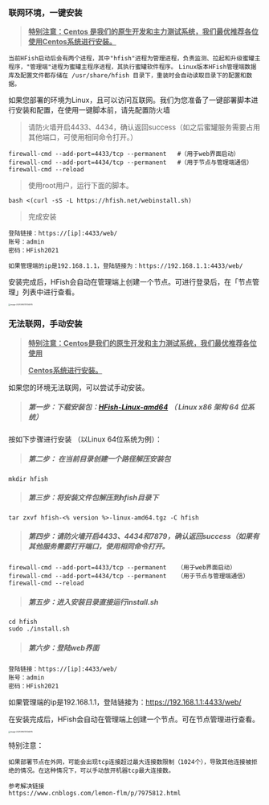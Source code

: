### 联网环境，一键安装

> **<u>特别注意：Centos 是我们的原生开发和主力测试系统，我们最优推荐各位使用Centos系统进行安装。</u>**

`当前HFish启动后会有两个进程，其中"hfish"进程为管理进程，负责监测、拉起和升级蜜罐主程序，"管理端"进程为蜜罐主程序进程，其执行蜜罐软件程序。`
`Linux版本HFish管理端数据库及配置文件都存储在 /usr/share/hfish 目录下，重装时会自动读取目录下的配置和数据。`


如果您部署的环境为Linux，且可以访问互联网。我们为您准备了一键部署脚本进行安装和配置，在使用一键脚本前，请先配置防火墙

> 请防火墙开启4433、4434，确认返回success（如之后蜜罐服务需要占用其他端口，可使用相同命令打开。）

```
firewall-cmd --add-port=4433/tcp --permanent   #（用于web界面启动）
firewall-cmd --add-port=4434/tcp --permanent   #（用于节点与管理端通信）
firewall-cmd --reload
```

> 使用root用户，运行下面的脚本。

```
bash <(curl -sS -L https://hfish.net/webinstall.sh)
```


> 完成安装

```
登陆链接：https://[ip]:4433/web/
账号：admin
密码：HFish2021
```

`如果管理端的ip是192.168.1.1，登陆链接为：https://192.168.1.1:4433/web/`

安装完成后，HFish会自动在管理端上创建一个节点。可进行登录后，在「节点管理」列表中进行查看。

<img src="https://hfish.net/images/image-20210914113134975.png" alt="image-20210914113134975" style="zoom: 25%;" />



### 无法联网，手动安装

> **<u>特别注意：Centos是我们的原生开发和主力测试系统，我们最优推荐各位使用</u>**
>
> **<u>Centos系统进行安装。</u>**

如果您的环境无法联网，可以尝试手动安装。

> ##### 第一步：下载安装包：[HFish-Linux-amd64](https://hfish.cn-bj.ufileos.com/hfish-3.0.1-linux-amd64.tgz) （ Linux x86 架构 64 位系统）

按如下步骤进行安装 （以Linux 64位系统为例）：

> ##### 第二步： 在当前目录创建一个路径解压安装包

```
mkdir hfish
```

> ##### 第三步：将安装文件包解压到hfish目录下

```
tar zxvf hfish-<% version %>-linux-amd64.tgz -C hfish
```

> ##### 第四步：请防火墙开启4433、4434和7879，确认返回success（如果有其他服务需要打开端口，使用相同命令打开。

```
firewall-cmd --add-port=4433/tcp --permanent   （用于web界面启动）
firewall-cmd --add-port=4434/tcp --permanent   （用于节点与管理端通信）
firewall-cmd --reload
```

> ##### 第五步：进入安装目录直接运行install.sh

```
cd hfish
sudo ./install.sh
```

> ##### 第六步：登陆web界面

```
登陆链接：https://[ip]:4433/web/
账号：admin
密码：HFish2021
```

如果管理端的ip是192.168.1.1，登陆链接为：https://192.168.1.1:4433/web/

在安装完成后，HFish会自动在管理端上创建一个节点。可在节点管理进行查看。

<img src="https://hfish.net/images/image-20210914113134975.png" alt="image-20210914113134975" style="zoom: 25%;" />





特别注意：

```
如果部署节点在外网，可能会出现tcp连接超过最大连接数限制（1024个），导致其他连接被拒绝的情况。在这种情况下，可以手动放开机器tcp最大连接数。

参考解决链接
https://www.cnblogs.com/lemon-flm/p/7975812.html
```

